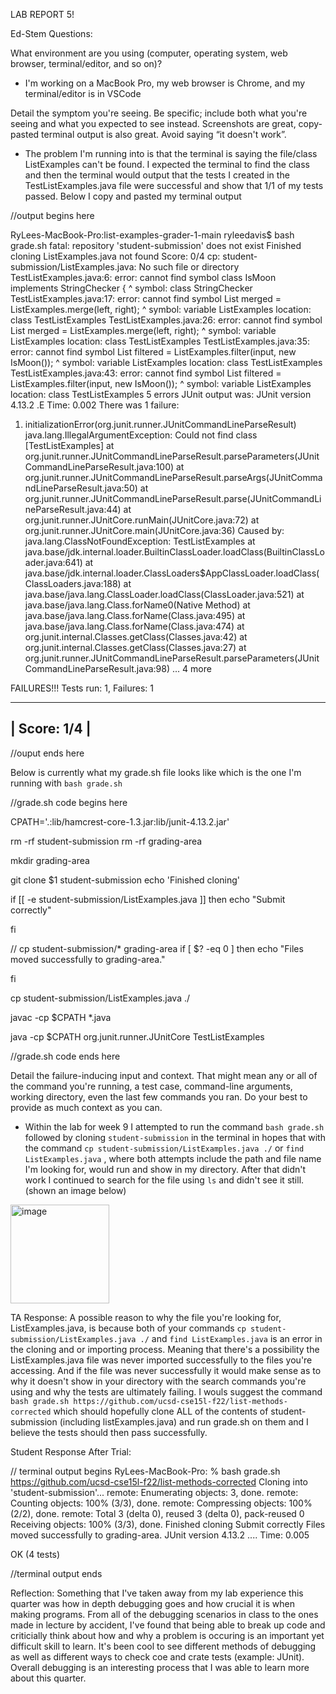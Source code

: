 LAB REPORT 5!

Ed-Stem Questions:

What environment are you using (computer, operating system, web browser, terminal/editor, and so on)?
- I'm working on a MacBook Pro, my web browser is Chrome, and my terminal/editor is in VSCode

Detail the symptom you're seeing. Be specific; include both what you're seeing and what you expected to see instead. Screenshots are great, copy-pasted terminal output is also great. Avoid saying “it doesn't work”.
- The problem I'm running into is that the terminal is saying the file/class ListExamples can't be found. I expected the terminal to find the class and then the terminal would output that the tests I created in the TestListExamples.java file were successful and show that 1/1 of my tests passed. Below I copy and pasted my terminal output

//output begins here

RyLees-MacBook-Pro:list-examples-grader-1-main ryleedavis$ bash grade.sh
fatal: repository 'student-submission' does not exist
Finished cloning
ListExamples.java not found
Score: 0/4
cp: student-submission/ListExamples.java: No such file or directory
TestListExamples.java:6: error: cannot find symbol
class IsMoon implements StringChecker {
                        ^
  symbol: class StringChecker
TestListExamples.java:17: error: cannot find symbol
    List<String> merged = ListExamples.merge(left, right);
                          ^
  symbol:   variable ListExamples
  location: class TestListExamples
TestListExamples.java:26: error: cannot find symbol
    List<String> merged = ListExamples.merge(left, right);
                          ^
  symbol:   variable ListExamples
  location: class TestListExamples
TestListExamples.java:35: error: cannot find symbol
    List<String> filtered = ListExamples.filter(input, new IsMoon());
                            ^
  symbol:   variable ListExamples
  location: class TestListExamples
TestListExamples.java:43: error: cannot find symbol
    List<String> filtered = ListExamples.filter(input, new IsMoon());
                            ^
  symbol:   variable ListExamples
  location: class TestListExamples
5 errors
JUnit output was:
JUnit version 4.13.2
.E
Time: 0.002
There was 1 failure:
1) initializationError(org.junit.runner.JUnitCommandLineParseResult)
java.lang.IllegalArgumentException: Could not find class [TestListExamples]
        at org.junit.runner.JUnitCommandLineParseResult.parseParameters(JUnitCommandLineParseResult.java:100)
        at org.junit.runner.JUnitCommandLineParseResult.parseArgs(JUnitCommandLineParseResult.java:50)
        at org.junit.runner.JUnitCommandLineParseResult.parse(JUnitCommandLineParseResult.java:44)
        at org.junit.runner.JUnitCore.runMain(JUnitCore.java:72)
        at org.junit.runner.JUnitCore.main(JUnitCore.java:36)
Caused by: java.lang.ClassNotFoundException: TestListExamples
        at java.base/jdk.internal.loader.BuiltinClassLoader.loadClass(BuiltinClassLoader.java:641)
        at java.base/jdk.internal.loader.ClassLoaders$AppClassLoader.loadClass(ClassLoaders.java:188)
        at java.base/java.lang.ClassLoader.loadClass(ClassLoader.java:521)
        at java.base/java.lang.Class.forName0(Native Method)
        at java.base/java.lang.Class.forName(Class.java:495)
        at java.base/java.lang.Class.forName(Class.java:474)
        at org.junit.internal.Classes.getClass(Classes.java:42)
        at org.junit.internal.Classes.getClass(Classes.java:27)
        at org.junit.runner.JUnitCommandLineParseResult.parseParameters(JUnitCommandLineParseResult.java:98)
        ... 4 more

FAILURES!!!
Tests run: 1,  Failures: 1


--------------
| Score: 1/4 |
--------------
  
 //ouput ends here 
  
 Below is currently what my grade.sh file looks like which is the one I'm running with ```bash grade.sh```
  
  
  //grade.sh code begins here
  
 CPATH='.:lib/hamcrest-core-1.3.jar:lib/junit-4.13.2.jar'

rm -rf student-submission
rm -rf grading-area

mkdir grading-area

git clone $1 student-submission
echo 'Finished cloning'


if [[ -e student-submission/ListExamples.java ]] 
    then echo "Submit correctly"

fi

// cp student-submission/* grading-area
if [ $? -eq 0 ]
    then echo "Files moved successfully to grading-area."

fi

cp student-submission/ListExamples.java ./

javac -cp $CPATH *.java

java -cp $CPATH org.junit.runner.JUnitCore TestListExamples 
  
 //grade.sh code ends here
  
  
Detail the failure-inducing input and context. That might mean any or all of the command you're running, a test case, command-line arguments, working directory, even the last few commands you ran. Do your best to provide as much context as you can.
  - Within the lab for week 9 I attempted to run the command ```bash grade.sh``` followed by cloning ```student-submission``` in the terminal in hopes that with the command ```cp student-submission/ListExamples.java ./``` or ```find ListExamples.java``` , where both attempts include the path and file name I'm looking for, would run and show in my directory. After that didn't work I continued to search for the file using ```ls``` and didn't see it still.  (shown an image below) 
  
 <img width="158" alt="image" src="https://github.com/oRyLee/cse15l-lab-reports/assets/130015533/717c6300-0e02-4c67-8cda-817c358dea1a">
  
  
  
 TA Response: A possible reason to why the file you're looking for, ListExamples.java, is because both of your commands ```cp student-submission/ListExamples.java ./``` and ```find ListExamples.java``` is an error in the cloning and or importing process. Meaning that there's a possibility the ListExamples.java file was never imported successfully to the files you're accessing. And if the file was never successfully it would make sense as to why it doesn't show in your directory with the search commands you're using and why the tests are ultimately failing. I wouls suggest the command ``` bash grade.sh https://github.com/ucsd-cse15l-f22/list-methods-corrected ``` which should hopefully clone ALL of the contents of student-submission (including listExamples.java) and run grade.sh on them and I believe the tests should then pass successfully.
  
  
 Student Response After Trial: 
  
 // terminal output begins
RyLees-MacBook-Pro: % bash grade.sh https://github.com/ucsd-cse15l-f22/list-methods-corrected
Cloning into 'student-submission'...
remote: Enumerating objects: 3, done.
remote: Counting objects: 100% (3/3), done.
remote: Compressing objects: 100% (2/2), done.
remote: Total 3 (delta 0), reused 3 (delta 0), pack-reused 0
Receiving objects: 100% (3/3), done.
Finished cloning
Submit correctly
Files moved successfully to grading-area.
JUnit version 4.13.2
....
Time: 0.005

OK (4 tests)
  
//terminal output ends




  
 



Reflection:
Something that I've taken away from my lab experience this quarter was how in depth debugging goes and how crucial it is when making programs. From all of the debugging scenarios in class to the ones made in lecture by accident, I've found that being able to break up code and criticially think about how and why a problem is occuring is an important yet difficult skill to learn. It's been cool to see different methods of debugging as well as different ways to check coe and crate tests (example: JUnit). Overall debugging is an interesting process that I was able to learn more about this quarter.


